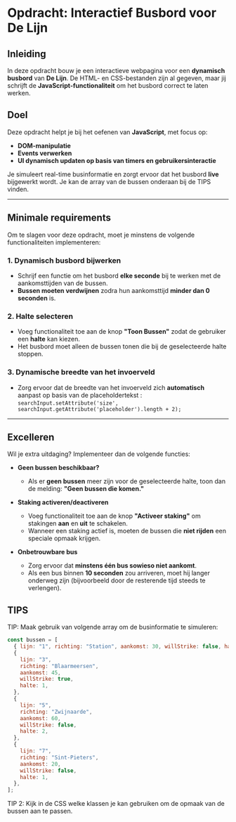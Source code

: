 # Opdracht: Interactief Busbord voor De Lijn

## Inleiding

In deze opdracht bouw je een interactieve webpagina voor een **dynamisch busbord** van **De Lijn**. De HTML- en CSS-bestanden zijn al gegeven, maar jij schrijft de **JavaScript-functionaliteit** om het busbord correct te laten werken.

## Doel

Deze opdracht helpt je bij het oefenen van **JavaScript**, met focus op:

- **DOM-manipulatie**
- **Events verwerken**
- **UI dynamisch updaten op basis van timers en gebruikersinteractie**

Je simuleert real-time businformatie en zorgt ervoor dat het busbord **live** bijgewerkt wordt. Je kan de array van de bussen onderaan bij de TIPS vinden.

---

## Minimale requirements

Om te slagen voor deze opdracht, moet je minstens de volgende functionaliteiten implementeren:

### 1. Dynamisch busbord bijwerken

- Schrijf een functie om het busbord **elke seconde** bij te werken met de aankomsttijden van de bussen.
- **Bussen moeten verdwijnen** zodra hun aankomsttijd **minder dan 0 seconden** is.

### 2. Halte selecteren

- Voeg functionaliteit toe aan de knop **"Toon Bussen"** zodat de gebruiker een **halte** kan kiezen.
- Het busbord moet alleen de bussen tonen die bij de geselecteerde halte stoppen.

### 3. Dynamische breedte van het invoerveld

- Zorg ervoor dat de breedte van het invoerveld zich **automatisch** aanpast op basis van de placeholdertekst :
  `searchInput.setAttribute('size', searchInput.getAttribute('placeholder').length + 2);`

---

## Excelleren

Wil je extra uitdaging? Implementeer dan de volgende functies:

- **Geen bussen beschikbaar?**

  - Als er **geen bussen** meer zijn voor de geselecteerde halte, toon dan de melding:
    **"Geen bussen die komen."**

- **Staking activeren/deactiveren**

  - Voeg functionaliteit toe aan de knop **"Activeer staking"** om stakingen **aan** en **uit** te schakelen.
  - Wanneer een staking actief is, moeten de bussen die **niet rijden** een speciale opmaak krijgen.

- **Onbetrouwbare bus**
  - Zorg ervoor dat **minstens één bus sowieso niet aankomt**.
  - Als een bus binnen **10 seconden** zou arriveren, moet hij langer onderweg zijn (bijvoorbeeld door de resterende tijd steeds te verlengen).

## TIPS

TIP: Maak gebruik van volgende array om de businformatie te simuleren:

```js
const bussen = [
  { lijn: "1", richting: "Station", aankomst: 30, willStrike: false, halte: 1 },
  {
    lijn: "3",
    richting: "Blaarmeersen",
    aankomst: 45,
    willStrike: true,
    halte: 1,
  },
  {
    lijn: "5",
    richting: "Zwijnaarde",
    aankomst: 60,
    willStrike: false,
    halte: 2,
  },
  {
    lijn: "7",
    richting: "Sint-Pieters",
    aankomst: 20,
    willStrike: false,
    halte: 1,
  },
];
```

TIP 2: Kijk in de CSS welke klassen je kan gebruiken om de opmaak van de bussen aan te passen.
